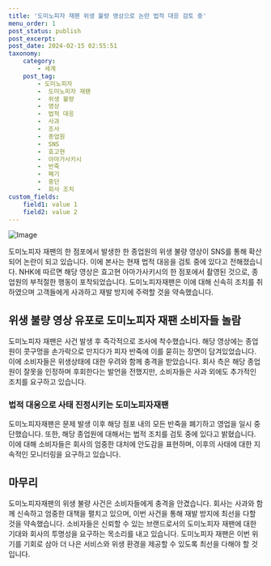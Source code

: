 ```yaml
---
title: '도미노피자 재팬 위생 불량 영상으로 논란 법적 대응 검토 중'
menu_order: 1
post_status: publish
post_excerpt: 
post_date: 2024-02-15 02:55:51
taxonomy:
    category:
        - 세계
    post_tag:
        - 도미노피자
        -  도미노피자 재팬
        -  위생 불량
        -  영상
        -  법적 대응
        -  사과
        -  조사
        -  종업원
        -  SNS
        -  효고현
        -  아마가사키시
        -  반죽
        -  폐기
        -  중단
        -  회사 조치
custom_fields:
    field1: value 1
    field2: value 2
---
```


![Image](https://imgnews.pstatic.net/image/215/2024/02/13/A202402130215_1_20240214071901325.jpg?type=w647)

도미노피자 재팬의 한 점포에서 발생한 한 종업원의 위생 불량 영상이 SNS를 통해 확산되어 논란이 되고 있습니다. 이에 본사는 현재 법적 대응을 검토 중에 있다고 전해졌습니다. NHK에 따르면 해당 영상은 효고현 아마가사키시의 한 점포에서 촬영된 것으로, 종업원의 부적절한 행동이 포착되었습니다. 도미노피자재팬은 이에 대해 신속히 조치를 취하였으며 고객들에게 사과하고 재발 방지에 주력할 것을 약속했습니다.
## 위생 불량 영상 유포로 도미노피자 재팬 소비자들 놀람
도미노피자 재팬은 사건 발생 후 즉각적으로 조사에 착수했습니다. 해당 영상에는 종업원이 콧구멍을 손가락으로 만지다가 피자 반죽에 이를 묻히는 장면이 담겨있었습니다. 이에 소비자들은 위생상태에 대한 우려와 함께 충격을 받았습니다. 회사 측은 해당 종업원이 잘못을 인정하며 후회한다는 발언을 전했지만, 소비자들은 사과 외에도 추가적인 조치를 요구하고 있습니다.
### 법적 대응으로 사태 진정시키는 도미노피자재팬
도미노피자재팬은 문제 발생 이후 해당 점포 내의 모든 반죽을 폐기하고 영업을 일시 중단했습니다. 또한, 해당 종업원에 대해서는 법적 조치를 검토 중에 있다고 밝혔습니다. 이에 대해 소비자들은 회사의 엄중한 대처에 안도감을 표현하며, 이후의 사태에 대한 지속적인 모니터링을 요구하고 있습니다.
## 마무리
도미노피자재팬의 위생 불량 사건은 소비자들에게 충격을 안겼습니다. 회사는 사과와 함께 신속하고 엄중한 대책을 펼치고 있으며, 이번 사건을 통해 재발 방지에 최선을 다할 것을 약속했습니다. 소비자들은 신뢰할 수 있는 브랜드로서의 도미노피자 재팬에 대한 기대와 회사의 투명성을 요구하는 목소리를 내고 있습니다. 도미노피자 재팬은 이번 위기를 기회로 삼아 더 나은 서비스와 위생 환경을 제공할 수 있도록 최선을 다해야 할 것입니다.
